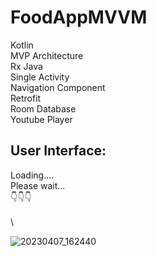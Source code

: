 # FoodAppMVVM
Kotlin \
MVP Architecture \
Rx Java \
Single Activity \
Navigation Component \
Retrofit \
Room Database \
Youtube Player 

## User Interface: 
Loading.... \
Please wait... \
👇👇👇 \
\
\

![20230407_162440](https://user-images.githubusercontent.com/85625209/230605158-9abb45e9-0b1a-4b6d-8e7d-520950cad352.gif)
